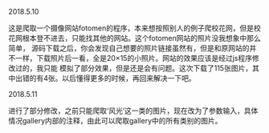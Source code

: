 2018.5.10

这是爬取一个摄像网站fotomen的程序，本来想按照别人的例子爬校花网，但是校花网根本登不进去，只能找其他的网站。这个fotomen网站的照片没我想象中那么简单，
源码下载之后，你会发现自己想要的照片链接虽然有，但是和原网站的并不一样，下载照片后一看，全是20×15的小照片。网站的效果应该是经过js程序修改过的，我只能
模拟了部分效果，但是还是会有问题。这次下载了115张图片，其中出错的有4张。以后懂得更多的时候，再回来解决一下吧。
  
2018.5.11

进行了部分修改，之前只能爬取‘风光’这一类的图片，现在改为了参数输入，具体情况gallery内部的注释，由此可以爬取gallery中的所有类别的图片。
